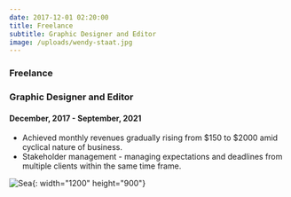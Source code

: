 ```yaml
---
date: 2017-12-01 02:20:00
title: Freelance
subtitle: Graphic Designer and Editor
image: /uploads/wendy-staat.jpg
---
```

### Freelance

### Graphic Designer and Editor

#### December, 2017 - September, 2021

* Achieved monthly revenues gradually rising from $150 to $2000 amid cyclical nature of business.
* Stakeholder management - managing expectations and deadlines from multiple clients within the same time frame.

![Sea](/images/image-example-4.jpg){: width="1200" height="900"}